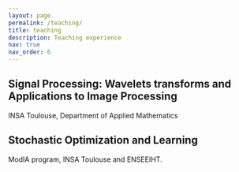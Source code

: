 ```yaml
---
layout: page
permalink: /teaching/
title: teaching
description: Teaching experience
nav: true
nav_order: 6
---
```


## Signal Processing: Wavelets transforms and Applications to Image Processing

INSA Toulouse, Department of Applied Mathematics

## Stochastic Optimization and Learning

ModIA program, INSA Toulouse and ENSEEIHT.
